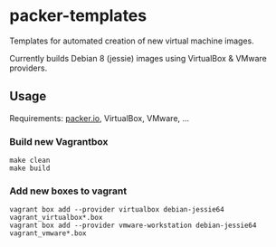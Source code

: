 packer-templates
================

Templates for automated creation of new virtual machine images.

Currently builds Debian 8 (jessie) images using VirtualBox & VMware providers.


## Usage

Requirements: [packer.io](https://packer.io/), VirtualBox, VMware, ...

### Build new Vagrantbox
    make clean
    make build

### Add new boxes to vagrant

    vagrant box add --provider virtualbox debian-jessie64 vagrant_virtualbox*.box
    vagrant box add --provider vmware-workstation debian-jessie64 vagrant_vmware*.box
